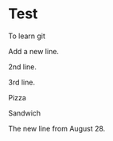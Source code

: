 # Test
To learn git

Add a new line.

2nd line.

3rd line.




Pizza

Sandwich


The new line from August 28.
